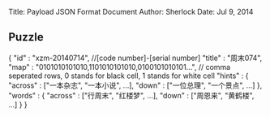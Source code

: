 Title:  Payload JSON Format Document
Author: Sherlock
Date:   Jul 9, 2014

## Puzzle

  {
    "id" : "xzm-20140714", //[code number]-[serial number]
    "title" : "周末074",
    "map" : "0101010101010,1101010101010,0100101010101...", // comma seperated rows, 0 stands for black cell, 1 stands for white cell
    "hints" : {
      "across" : ["一本杂志", "一本小说", ...],
      "down" : ["一位总理", "一个景点", ...]
    },
    "words" : {
      "across" : ["行周末", "红楼梦", ...],
      "down" : ["周恩来", "黄鹤楼", ...]
    }
  }